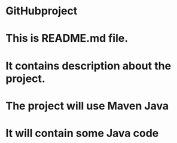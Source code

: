 # GitHubproject
# This is README.md file.
# It contains description about the project.
# The project will use Maven Java
# It will contain some Java code
